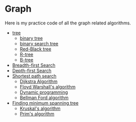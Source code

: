 
Graph 
=======

Here is my practice code of all the graph related algorithms.

- [tree](tree)
	- [binary tree](tree)
	- [binary search tree](bst)
	- [Red-Black tree](rbtree)
	- [R-tree](rtree)
	- [B-tree](btree)
- [Breadth-first Search](bfs)
- [Depth-first Search](dfs)
- [Shortest path search](shortest_path)
	- [Dijkstra Algorithm](shortest_path/dijkstra)
	- [Floyd Warshall's algorithm](shortest_path/floyd_warshall)
	- [Dynamic programming](shortest_path/dynamic_undirected)
	- [Bellman Ford algorithm](shortest_path/bellman_ford)
- [Finding minimum spanning tree](minimum_spanning_tree)
	- [Kruskal's algorithm](minimum_spanning_tree/kruskal)
	- [Prim's algorithm](minimum_spanning_tree/prim)

